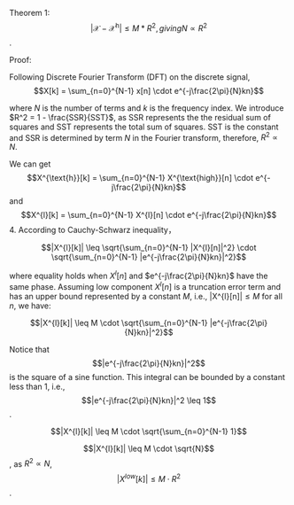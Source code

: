 Theorem 1: $$|\mathcal{X}-\mathcal{X}^{\mathrm{h}}| \leq M* R^{2}, giving N \propto R^{2}$$.

Proof:

Following Discrete Fourier Transform (DFT) on the discrete signal,
$$X[k] = \sum_{n=0}^{N-1} x[n] \cdot e^{-j\frac{2\pi}{N}kn}$$

where $N$ is the number of terms and $k$ is the frequency index. We introduce 
$R^2 = 1 - \frac{SSR}{SST}$, as SSR represents the the residual sum of squares and SST represents the total sum of squares. SST is the constant and SSR 
is determined by term $N$ in the Fourier transform, therefore, $R^{2} \propto N$.

We can get   
$$X^{\text{h}}[k] = \sum_{n=0}^{N-1} X^{\text{high}}[n] \cdot e^{-j\frac{2\pi}{N}kn}$$ and 
$$X^{l}[k] = \sum_{n=0}^{N-1} X^{l}[n] \cdot e^{-j\frac{2\pi}{N}kn}$$
4. According to Cauchy-Schwarz inequality， 

$$|X^{l}[k]| \leq \sqrt{\sum_{n=0}^{N-1} |X^{l}[n]|^2} \cdot \sqrt{\sum_{n=0}^{N-1} |e^{-j\frac{2\pi}{N}kn}|^2}$$

where equality holds when $X^{l}[n]$ and $e^{-j\frac{2\pi}{N}kn}$ have the same phase.
Assuming low component $X^{l}[n]$ is a truncation error term and has an upper bound represented by a constant $M$, i.e., $|$X^{l}[n]$| \leq M$ for all $n$, we have:

$$|X^{l}[k]| \leq M \cdot \sqrt{\sum_{n=0}^{N-1} |e^{-j\frac{2\pi}{N}kn}|^2}$$

Notice that $$|e^{-j\frac{2\pi}{N}kn}|^2$$ is the square of a sine function. This integral can be bounded by a constant less than 1, i.e., $$|e^{-j\frac{2\pi}{N}kn}|^2 \leq 1$$.

$$|X^{l}[k]| \leq M \cdot \sqrt{\sum_{n=0}^{N-1} 1}$$

$$|X^{l}[k]| \leq M \cdot \sqrt{N}$$, as $R^{2} \propto N$, $$|X^{low}[k]| \leq M \cdot R^{2}$$.
